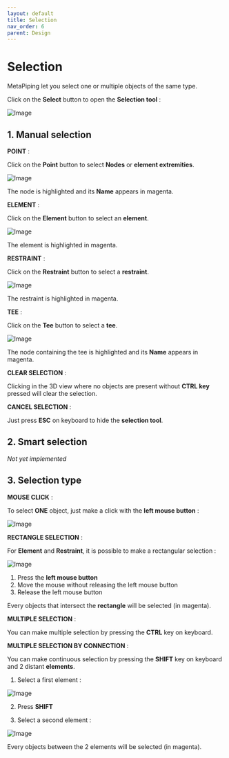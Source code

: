 ```yaml
---
layout: default
title: Selection
nav_order: 6
parent: Design
---
```


# Selection

MetaPiping let you select one or multiple objects of the same type.

Click on the **Select** button to open the **Selection tool** :

![Image](../Images/Selection1.jpg)

## 1. Manual selection

**POINT** :

Click on the **Point** button to select **Nodes** or **element extremities**.

![Image](../Images/Selection2.jpg)

The node is highlighted and its **Name** appears in magenta.

**ELEMENT** :

Click on the **Element** button to select an **element**.

![Image](../Images/Selection3.jpg)

The element is highlighted in magenta.

**RESTRAINT** :

Click on the **Restraint** button to select a **restraint**.

![Image](../Images/Selection4.jpg)

The restraint is highlighted in magenta.

**TEE** :

Click on the **Tee** button to select a **tee**.

![Image](../Images/Selection5.jpg)

The node containing the tee is highlighted and its **Name** appears in magenta.

**CLEAR SELECTION** :

Clicking in the 3D view where no objects are present without **CTRL key** pressed will clear the selection.
  
**CANCEL SELECTION** :

Just press **ESC** on keyboard to hide the **selection tool**.

## 2. Smart selection

*Not yet implemented*

## 3. Selection type

**MOUSE CLICK** :

To select **ONE** object, just make a click with the **left mouse button** :

![Image](../Images/MouseLeft.jpg)

**RECTANGLE SELECTION** :

For **Element** and **Restraint**, it is possible to make a rectangular selection :

![Image](../Images/Selection6.jpg)

1. Press the **left mouse button**
2. Move the mouse without releasing the left mouse button
3. Release the left mouse button

Every objects that intersect the **rectangle** will be selected (in magenta).

**MULTIPLE SELECTION** :

You can make multiple selection by pressing the **CTRL** key on keyboard.

**MULTIPLE SELECTION BY CONNECTION** :

You can make continuous selection by pressing the **SHIFT** key on keyboard and 2 distant **elements**.

1. Select a first element :

![Image](../Images/Selection7.jpg)

2. Press **SHIFT**

3. Select a second element :

![Image](../Images/Selection8.jpg)

Every objects between the 2 elements will be selected (in magenta).
